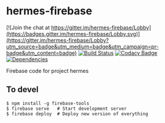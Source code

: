 # hermes-firebase

[![Join the chat at https://gitter.im/hermes-firebase/Lobby](https://badges.gitter.im/hermes-firebase/Lobby.svg)](https://gitter.im/hermes-firebase/Lobby?utm_source=badge&utm_medium=badge&utm_campaign=pr-badge&utm_content=badge)
[![Build Status](https://travis-ci.org/sonyccd/hermes-firebase.svg?branch=master)](https://travis-ci.org/sonyccd/hermes-firebase)
[![Codacy Badge](https://api.codacy.com/project/badge/Grade/dd6fcab8566444d486ccb79b8ec91494)](https://app.codacy.com/app/sonyccd/hermes-firebase?utm_source=github.com&utm_medium=referral&utm_content=sonyccd/hermes-firebase&utm_campaign=badger)
[![Dependencies](https://david-dm.org/sonyccd/hermes-firebase.svg)](https://david-dm.org/sonyccd/hermes-firebase)

Firebase code for project hermes

## To devel

```
$ npm install -g firebase-tools
$ firebase serve   # Start development server
$ firebase deploy  # Deploy new version of everything
```